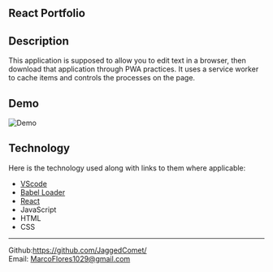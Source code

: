 ## React Portfolio


## Description

This application is supposed to allow you to edit text in a browser, then download that application through PWA practices. It uses a service worker to cache items and controls the processes on the page.


## Demo

![Demo](./src/assets/images/demoGif.gif)


## Technology

Here is the technology used along with links to them where applicable:

- [VScode](https://code.visualstudio.com/download)<br>
- [Babel Loader](https://www.npmjs.com/package/babel-loader)<br>
- [React](https://www.npmjs.com/package/react)<br>
- JavaScript<br>
- HTML<br>
- CSS 

____________________________________
Github:https://github.com/JaggedComet/<br>
Email: MarcoFlores1029@gmail.com<br>